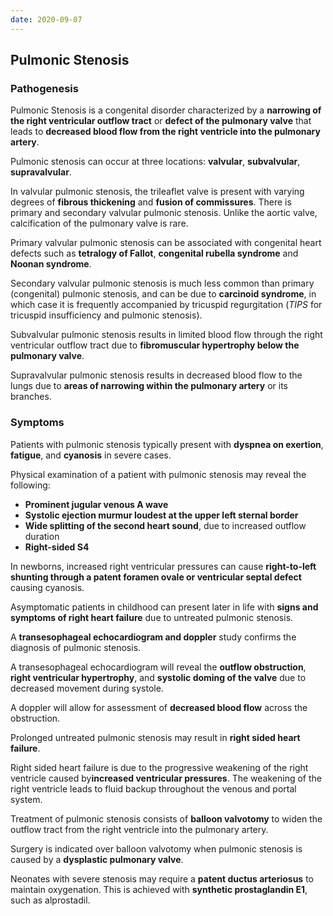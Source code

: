 ```yaml
---
date: 2020-09-07
---
```


## Pulmonic Stenosis

### Pathogenesis

Pulmonic Stenosis is a congenital disorder characterized by a **narrowing of the right ventricular outflow tract** or **defect of the pulmonary valve** that leads to **decreased blood flow from the right ventricle into the pulmonary artery**.

Pulmonic stenosis can occur at three locations: **valvular**, **subvalvular**, **supravalvular**.

In valvular pulmonic stenosis, the trileaflet valve is present with varying degrees of **fibrous thickening** and **fusion of commissures**. There is primary and secondary valvular pulmonic stenosis. Unlike the aortic valve, calcification of the pulmonary valve is rare.

Primary valvular pulmonic stenosis can be associated with congenital heart defects such as **tetralogy of Fallot**, **congenital rubella syndrome** and **Noonan syndrome**.

Secondary valvular pulmonic stenosis is much less common than primary (congenital) pulmonic stenosis, and can be due to **carcinoid syndrome**, in which case it is frequently accompanied by tricuspid regurgitation (_TIPS_ for tricuspid insufficiency and pulmonic stenosis).

Subvalvular pulmonic stenosis results in limited blood flow through the right ventricular outflow tract due to **fibromuscular hypertrophy below the pulmonary valve**.

Supravalvular pulmonic stenosis results in decreased blood flow to the lungs due to **areas of narrowing within the pulmonary artery** or its branches.

### Symptoms

Patients with pulmonic stenosis typically present with **dyspnea on exertion**, **fatigue**, and **cyanosis** in severe cases.

Physical examination of a patient with pulmonic stenosis may reveal the following:

- **Prominent jugular venous A wave**
- **Systolic ejection murmur loudest at the upper left sternal border**
- **Wide splitting of the second heart sound**, due to increased outflow duration
- **Right-sided S4**

In newborns, increased right ventricular pressures can cause **right-to-left shunting through a patent foramen ovale or ventricular septal defect** causing cyanosis.

Asymptomatic patients in childhood can present later in life with **signs and symptoms of right heart failure** due to untreated pulmonic stenosis.

A **transesophageal echocardiogram and doppler** study confirms the diagnosis of pulmonic stenosis.

A transesophageal echocardiogram will reveal the **outflow obstruction**, **right ventricular hypertrophy**, and **systolic doming of the valve** due to decreased movement during systole.

A doppler will allow for assessment of **decreased blood flow** across the obstruction.

Prolonged untreated pulmonic stenosis may result in **right sided heart failure**.

Right sided heart failure is due to the progressive weakening of the right ventricle caused by**increased ventricular pressures**. The weakening of the right ventricle leads to fluid backup throughout the venous and portal system.

Treatment of pulmonic stenosis consists of **balloon valvotomy** to widen the outflow tract from the right ventricle into the pulmonary artery.

Surgery is indicated over balloon valvotomy when pulmonic stenosis is caused by a **dysplastic pulmonary valve**.

Neonates with severe stenosis may require a **patent ductus arteriosus** to maintain oxygenation. This is achieved with **synthetic prostaglandin E1**, such as alprostadil.
